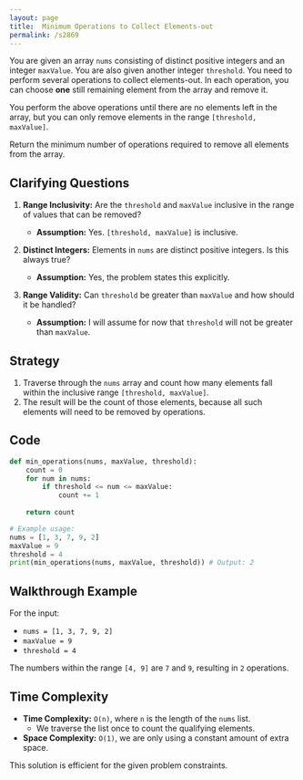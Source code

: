 ```yaml
---
layout: page
title:  Minimum Operations to Collect Elements-out
permalink: /s2869
---
```


You are given an array `nums` consisting of distinct positive integers and an integer `maxValue`. You are also given another integer `threshold`. You need to perform several operations to collect elements-out. In each operation, you can choose **one** still remaining element from the array and remove it.

You perform the above operations until there are no elements left in the array, but you can only remove elements in the range `[threshold, maxValue]`.

Return the minimum number of operations required to remove all elements from the array.

## Clarifying Questions
1. **Range Inclusivity:** Are the `threshold` and `maxValue` inclusive in the range of values that can be removed?
    - **Assumption:** Yes. `[threshold, maxValue]` is inclusive.
  
2. **Distinct Integers:** Elements in `nums` are distinct positive integers. Is this always true?
    - **Assumption:** Yes, the problem states this explicitly.

3. **Range Validity:** Can `threshold` be greater than `maxValue` and how should it be handled?
    - **Assumption:** I will assume for now that `threshold` will not be greater than `maxValue`.

## Strategy
1. Traverse through the `nums` array and count how many elements fall within the inclusive range `[threshold, maxValue]`.
2. The result will be the count of those elements, because all such elements will need to be removed by operations.

## Code
```python
def min_operations(nums, maxValue, threshold):
    count = 0
    for num in nums:
        if threshold <= num <= maxValue:
            count += 1
            
    return count

# Example usage:
nums = [1, 3, 7, 9, 2]
maxValue = 9
threshold = 4
print(min_operations(nums, maxValue, threshold)) # Output: 2
```

## Walkthrough Example
For the input:
- `nums = [1, 3, 7, 9, 2]`
- `maxValue = 9`
- `threshold = 4`

The numbers within the range `[4, 9]` are `7` and `9`, resulting in `2` operations.

## Time Complexity
- **Time Complexity:** `O(n)`, where `n` is the length of the `nums` list.
    - We traverse the list once to count the qualifying elements.
- **Space Complexity:** `O(1)`, we are only using a constant amount of extra space.

This solution is efficient for the given problem constraints.